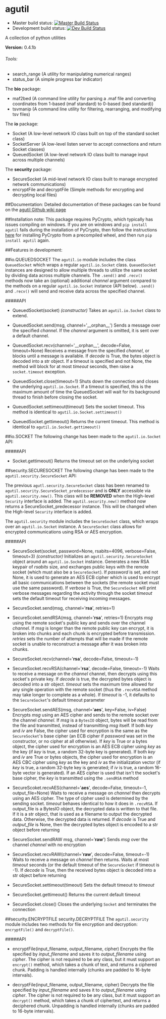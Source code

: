 # agutil
* Master build status: [![Master Build Status](https://travis-ci.org/agraubert/agutil.svg?branch=master)](https://travis-ci.org/agraubert/agutil)
* Development build status: [![Dev Build Status](https://travis-ci.org/agraubert/agutil.svg?branch=dev)](https://travis-ci.org/agraubert/agutil)

A collection of python utilities

__Version:__ 0.4.1b

###### Tools:
* search_range (A utility for manipulating numerical ranges)
* status_bar (A simple progress bar indicator)


The __bio__ package:
* maf2bed (A command line utility for parsing a .maf file and converting coordinates from 1-based (maf standard) to 0-based (bed standard))
* tsvmanip (A command line utility for filtering, rearranging, and modifying tsv files)

The __io__ package:
* Socket (A low-level network IO class built on top of the standard socket class)
* SocketServer (A low-level listen server to accept connections and return Socket classes)
* QueuedSocket (A low-level network IO class built to manage input across multiple channels)

The __security__ package:
* SecureSocket (A mid-level network IO class built to manage encrypted network communications)
* encryptFile and decryptFile (Simple methods for encrypting and decrypting local files)

##Documentation:
Detailed documentation of these packages can be found on the [agutil Github wiki page](https://github.com/agraubert/agutil/wiki)

##Installation note:
This package requires PyCrypto, which typically has issues compiling on windows.  If you are on windows and `pip install agutil` fails during the installation of PyCrypto, then follow the instructions [here](https://github.com/sfbahr/PyCrypto-Wheels) for installing PyCrypto from a precompiled wheel, and then run `pip install agutil` again.

##Features in development:

##io.QUEUEDSOCKET
The `agutil.io` module includes the class `QueuedSocket` which wraps a regular `agutil.io.Socket` class.
`QueuedSocket` instances are designed to allow multiple threads to utilize the same socket by dividing data across multiple channels.
The `.send()` and `.recv()` methods now take an (optional) additional _channel_ argument compared to the methods on a regular `agutil.io.Socket` instance (API below).  `.send()` and `.recv()` will send and receive data across the specified channel.

#####API
* QueuedSocket(socket) _(constructor)_
  Takes an `agutil.io.Socket` class to extend.

* QueuedSocket.send(msg, channel='\_\_orphan\_\_')
  Sends a message over the specified _channel_.  If the _channel_ argument is omitted, it is sent over a default channel.

* QueuedSocket.recv(channel='\_\_orphan\_\_', decode=False, timeout=None)
  Receives a message from the specified _channel_, or blocks until a message is available.  If _decode_ is True, the bytes object is decoded into a str object. If a timeout is specified and not None, the method will block for at most _timeout_ seconds, then raise a `socket.timeout` exception.

* QueuedSocket.close(timeout=1)
  Shuts down the connection and closes the underlying `agutil.io.Socket`.  If a timeout is specified, this is the maximum amount of time the QueuedSocket will wait for its background thread to finish before closing the socket.

* QueuedSocket.settimeout(timeout)
  Sets the socket timeout.  This method is identical to `agutil.io.Socket.settimeout()`

* QueuedSocket.gettimeout()
  Returns the current timeout.  This method is identical to `agutil.io.Socket.gettimeout()`


##io.SOCKET
The following change has been made to the `agutil.io.Socket` API:

#####API
* Socket.gettimeout()
  Returns the timeout set on the underlying socket


##security.SECURESOCKET
The following change has been made to the `agutil.security.SecureSocket` API:

The previous `agutl.security.SecureSocket` class has been renamed to `agutil.security.SecureSocket_predecessor` and is __ONLY__ accessible via `agutil.security.new()`.  This class will be __REMOVED__ when the High-level `Security` interface is added.
The `agutil.security.new()` method now returns a SecureSocket_predecessor instance.  This will be changed when the High-level `Security` interface is added.

The `agutil.security` module includes the `SecureSocket` class, which wraps over an `agutil.io.Socket` instance.
A `SecureSocket` class allows for encrypted communications using RSA or AES encryption.

#####API
* SecureSocket(socket, password=None, rsabits=4096, verbose=False, timeout=3) _(constructor)_
  Initializes an `agutil.security.SecureSocket` object around an `agutil.io.Socket` instance.
  Generates a new RSA keypair of _rsabits_ size, and exchanges public keys with the remote socket (which must also be a `SecureSocket`).
  If _password_ is set, and not None, it is used to generate an AES ECB cipher which is used to encrypt all basic communications between the sockets (the remote socket must use the same password).
  If _verbose_ is True, the `SecureSocket` will print verbose messages regarding the activity through the socket
  _timeout_ sets the default timeout for receiving incoming messages.

* SecureSocket.send(msg, channel='__rsa__', retries=1)
* SecureScoket.sendRSA(msg, channel='__rsa__', retries=1)
  Encrypts _msg_ using the remote socket's public key and sends over the channel _channel_.  If _msg_ is longer than the remote public key can encrypt, it is broken into chunks and each chunk is encrypted before transmission.  _retries_ sets the number of attempts that will be made if the remote socket is unable to reconstruct a message after it was broken into chunks.

* SecureSocket.recv(channel='__rsa__', decode=False, timeout=-1)
* SecureSocket.recvRSA(channel='__rsa__', decode=False, timeout=-1)
  Waits to receive a message on the _channel_ channel, then decrypts using this socket's private key.  If _decode_ is true, the decrypted bytes object is decoded into a str object.  _timeout_ sets the maximum time allowed for any single operation with the remote socket (thus the `.recvRSA` method may take longer to complete as a whole).  If _timeout_ is -1, it defaults to the `SecureSocket`'s default timeout parameter

* SecureSocket.sendAES(msg, channel='__aes__', key=False, iv=False)
  Encrypts _msg_ using an AES cipher and sends to the remote socket over the channel _channel_.  If _msg_ is a `BytesIO` object, bytes will be read from the file and transmitted, instead of transmitting _msg_ itself.  If both _key_ and _iv_ are False, the cipher used for encryption is the same as the `SecureSocket`'s base cipher (an ECB cipher if _password_ was set in the constructor, or no cipher at all otherwise).  If _key_ is True or a bytes object, the cipher used for encryption is an AES ECB cipher using _key_ as the key (if _key_ is true, a random 32-byte key is generated).  If both _key_ and _iv_ are True or bytes objects, the cipher used for encryption is an AES CBC cipher using _key_ as the key and _iv_ as the initialization vector (if _key_ is true, a random 32-byte key is generated; if _iv_ is true, a random 16-byte vector is generated).  If an AES cipher is used that isn't the socket's base cipher, the _key_ is transmitted using the `.sendRSA` method

* SecureScoket.recvAES(channel='__aes__', decode=False, timeout=-1, output_file=None)
  Waits to receive a message on _channel_ then decrypts using an AES cipher.  The type of cipher used is determined by the sending socket.  _timeout_ behaves identical to how it does in `.recvRSA`.  If output_file is a BytesIO object, the decrypted data is written to that file.  If it is a str object, that is used as a filename to output the decrypted data.  Otherwise, the decrypted data is returned.  If _decode_ is True and _output\_file_ is None, then the decrypted bytes object is encoded to a str object before returning

* SecureSocket.sendRAW msg, channel='__raw__')
  Sends _msg_ over the channel _channel_ with no encryption

* SecureSocket.recvRAW(channel='__raw__', decode=False, timeout=-1)
  Waits to receive a message on _channel_ then returns.  Waits at most _timeout_ seconds (or the default timeout of the `SecureSocket` if timeout is -1).  If _decode_ is True, then the received bytes object is decoded into a str object before returning

* SecureSocket.settimeout(timeout)
  Sets the default timeout to _timeout_

* SecureSocket.gettimeout()
  Returns the current default timeout

* SecureSocket.close()
  Closes the underlying `Socket` and terminates the connection

##security.ENCRYPTFILE security.DECRYPTFILE
The `agutil.security` module includes two methods for file encryption and decryption: `encryptFile()` and `decryptFile()`.

#####API
* encryptFile(input\_filename, output\_filename, cipher)
  Encrypts the file specified by _input\_filename_ and saves it to _output\_filename_ using _cipher_.
  The cipher is not required to be any class, but it must support an `encrypt()` method, which takes a chunk of text, and returns a ciphered chunk.  Padding is handled internally (chunks are padded to 16-byte intervals).

* decryptFile(input_filename, output_filename, cipher)
  Decrypts the file specified by _input\_filename_ and saves it to _output\_filename_ using _cipher_.
  The cipher is not required to be any class, but it must support an `decrypt()` method, which takes a chunk of ciphertext, and returns a deciphered chunk.  Unpadding is handled internally (chunks are padded to 16-byte intervals).
